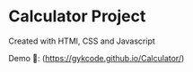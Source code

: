 # Calculator Project
 Created with HTMl, CSS and Javascript
 
 Demo 👀: (https://gykcode.github.io/Calculator/)


